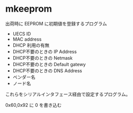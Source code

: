 # mkeeprom

出荷時に EEPROM に初期値を登録するプログラム

* UECS ID
* MAC address
* DHCP 利用の有無
* DHCP不要のときの IP Address
* DHCP不要のときの Netmask
* DHCP不要のときの Default gatewy
* DHCP不要のときの DNS Address
* ベンダー名
* ノード名

これらをシリアルインタフェース経由で設定するプログラム。

0x60,0x92 に 0 を書き込む

